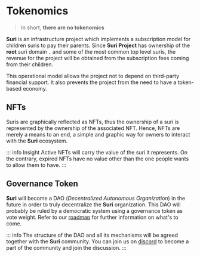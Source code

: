 # Tokenomics

> In short, **there are no tokenomics**

**Suri** is an infrastructure project which implements a subscription model for children suris to pay their parents. Since **Suri Project** has ownership of the **root** suri domain `.` and some of the most common top level suris, the
revenue for the project will be obtained from the subscription fees coming from their children.

This operational model allows the project not to depend on third-party financial support. It also prevents the project from the need  to have a token-based economy.

## NFTs

Suris are graphically reflected as NFTs, thus the ownership of a suri is represented by the ownership of the associated NFT. Hence, NFTs are merely a means to an end, a simple and graphic way for owners to interact with the **Suri** ecosystem.

::: info Insight
Active NFTs will carry the value of the suri it represents. On the contrary, expired NFTs have no value other than the
one people wants to allow them to have.
:::

## Governance Token

**Suri** will become a DAO (_Decentralized Autonomous Organization_) in the future in order to truly decentralize
the **Suri** organization. This DAO will probably be ruled by a democratic system using a governance token as vote
weight. Refer to our [roadmap](https://docs.suri.domains/en/roadmap#phase-3-real-decentralization) for further information on what's to come.

::: info
The structure of the DAO and all its mechanisms will be agreed together with the **Suri** community. You can join us
on [discord](https://discord.gg/CtzA2kPdA7) to become a part of the community and join the discussion.
:::